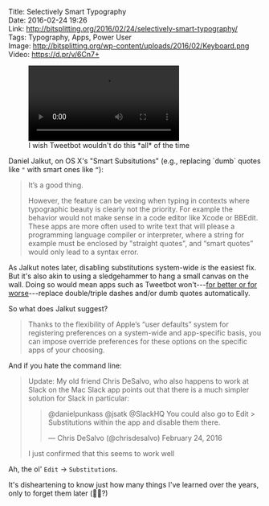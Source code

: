 Title: Selectively Smart Typography  
Date: 2016-02-24 19:26  
Link: http://bitsplitting.org/2016/02/24/selectively-smart-typography/  
Tags: Typography, Apps, Power User  
Image: http://bitsplitting.org/wp-content/uploads/2016/02/Keyboard.png  
Video: https://d.pr/v/6Cn7+  

<figure id="tweetbot-sub-video">
	<video controls autoplay title="Sigh.">
		<source src="https://d.pr/v/6Cn7+">
	</video>
	<figcaption>I wish Tweetbot wouldn't do this *all* of the time</figcaption>
</figure>

Daniel Jalkut, on OS X's "Smart Subsitutions" (e.g., replacing \`dumb\` quotes like `"` with smart ones like `“`):

> It’s a good thing.
>
> However, the feature can be vexing when typing in contexts where typographic beauty is clearly not the priority. For example the behavior would not make sense in a code editor like Xcode or BBEdit. These apps are more often used to write text that will please a programming language compiler or interpreter, where a string for example must be enclosed by "straight quotes", and “smart quotes” would only lead to a syntax error.

As Jalkut notes later, disabling substitutions system-wide *is* the easiest fix. But it's also akin to using a sledgehammer to hang a small canvas on the wall. Doing so would mean apps such as Tweetbot won't---[for better or for worse][1]---replace double/triple dashes and/or dumb quotes automatically.

So what does Jalkut suggest?

> Thanks to the flexibility of Apple’s “user defaults” system for registering preferences on a system-wide and app-specific basis, you can impose override preferences for these options on the specific apps of your choosing.

And if you hate the command line:

> Update: My old friend Chris DeSalvo, who also happens to work at Slack on the Mac Slack app points out that there is a much simpler solution for Slack in particular:
>
> > @danielpunkass @jsatk @SlackHQ You could also go to Edit > Substitutions within the app and disable them there.
> >
> > — Chris DeSalvo (@chrisdesalvo) February 24, 2016
> 
> I just confirmed that this seems to work well

Ah, the ol' `Edit` → `Substitutions`.

It's disheartening to know just how many things I've learned over the years, only to forget them later (👴🏾?)

[1]: #tweetbot-sub-video "Link back to video at the top"
